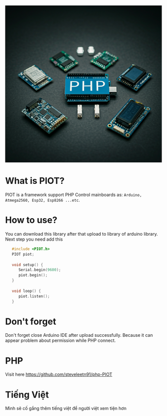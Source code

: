 ![Alt text](banner.png)

# What is PIOT?

PIOT is a framework support PHP Control mainboards as: `Arduino, Atmega2560, Esp32, Esp8266 ...etc`.

# How to use?

You can download this library after that upload to library of arduino library. Next step you need add this

   ```cpp
      #include <PIOT.h>
      PIOT piot;

      void setup() {
         Serial.begin(9600);
         piot.begin();
      }

      void loop() {
         piot.listen();
      }
   ```

# Don't forget

Don't forget close Arduino IDE after upload successfully. Because it can appear problem about permission while PHP connect.

# PHP

Visit here https://github.com/steveleetn91/php-PIOT

# Tiếng Việt 

Mình sẽ cố gắng thêm tiếng việt để người việt xem tiện hơn

